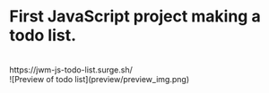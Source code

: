 <h1>First JavaScript project making a todo list.</h1> 
<br>
https://jwm-js-todo-list.surge.sh/
<br>
![Preview of todo list](preview/preview_img.png)
